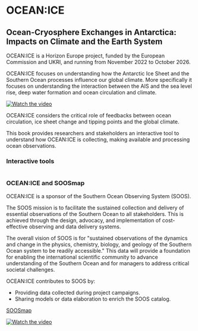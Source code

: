 # OCEAN:ICE

## Ocean-Cryosphere Exchanges in Antarctica: Impacts on Climate and the Earth System

OCEAN:ICE is a Horizon Europe project, funded by the European Commission and UKRI, and running from November 2022 to October 2026.

OCEAN:ICE focuses on understanding how the Antarctic Ice Sheet and the Southern Ocean processes influence our global climate.
More specifically it focuses on understanding the interaction between the AIS and the sea level rise, deep water formation and ocean circulation and climate.

[![Watch the video](https://img.youtube.com/vi/1zcab4OrWoY/hqdefault.jpg)](https://www.youtube.com/embed/1zcab4OrWoY)

OCEAN:ICE considers the critical role of feedbacks between ocean circulation, ice sheet change and tipping points and the global climate.

This book provides researchers and stakeholders an interactive tool to understand how OCEAN:ICE is collecting, making available and processing ocean observations.

### Interactive tools

```{tableofcontents}
```

### OCEAN:ICE and SOOSmap

OCEAN:ICE is a sponsor of the Southern Ocean Observing System (SOOS).

The SOOS mission is to facilitate the sustained collection and delivery of essential observations of the Southern Ocean to all stakeholders. This is achieved through the design, advocacy, and implementation of cost-effective observing and data delivery systems.

The overall vision of SOOS is for "sustained observations of the dynamics and change in the physics, chemistry, biology, and geology of the Southern Ocean system to be readily accessible." This data will provide a foundation for enabling the international scientific community to advance understanding of the Southern Ocean and for managers to address critical societal challenges.

OCEAN:ICE contributes to SOOS by:
- Providing data collected during project campaigns.
- Sharing models or data elaboration to enrich the SOOS catalog.

[SOOSmap](https://soosmap.aq/)

[![Watch the video](https://img.youtube.com/vi/yKa422aw-K0/hqdefault.jpg)](https://www.youtube.com/embed/yKa422aw-K0)